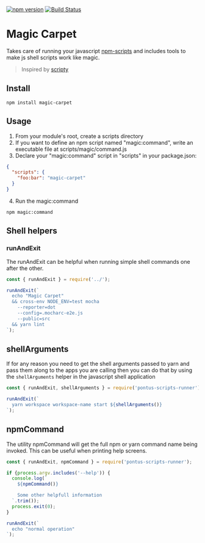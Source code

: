 [![npm version][npm-badge]][npm-link]
[![Build Status][travis-badge]][travis-link]

# Magic Carpet

Takes care of running your javascript [npm-scripts] and includes tools to make
js shell scripts work like magic.

> Inspired by [scripty]

## Install

```shell
npm install magic-carpet
```

## Usage

1. From your module's root, create a scripts directory
2. If you want to define an npm script named "magic:command", write an executable file at scripts/magic/command.js
3. Declare your "magic:command" script in "scripts" in your package.json:

```json
{
  "scripts": {
    "foo:bar": "magic-carpet"
  }
}
```

4. Run the magic:command

```shell
npm magic:command
```

## Shell helpers

### runAndExit

The runAndExit can be helpful when running simple shell commands one after the
other.

```js
const { runAndExit } = require('../');

runAndExit(`
  echo "Magic Carpet"
  && cross-env NODE_ENV=test mocha
    --reporter=dot
    --config=.mocharc-e2e.js
    --public=src
  && yarn lint
`);
```

## shellArguments

If for any reason you need to get the shell arguments passed to yarn and pass
them along to the apps you are calling then you can do that by using the
`shellArguments` helper in the javascript shell application

```js
const { runAndExit, shellArguments } = require('pontus-scripts-runner');

runAndExit(`
  yarn workspace workspace-name start ${shellArguments()}
`);
```

## npmCommand

The utility npmCommand will get the full npm or yarn command name being invoked.
This can be useful when printing help screens.

```js
const { runAndExit, npmCommand } = require('pontus-scripts-runner');

if {process.argv.includes('--help')) {
  console.log(`
    ${npmCommand()}

    Some other helpfull information
  `.trim());
  process.exit(0);
}

runAndExit(`
  echo "normal operation"
`);
```
[npm-scripts]: https://docs.npmjs.com/misc/scripts
[scripty]: https://www.npmjs.com/package/scripty
[npm-badge]: https://badge.fury.io/js/magic-carpet.svg
[npm-link]: https://badge.fury.io/js/magic-carpet
[travis-badge]: https://travis-ci.org/agirorn/magic-carpet.svg?branch=master
[travis-link]: https://travis-ci.org/agirorn/magic-carpet
